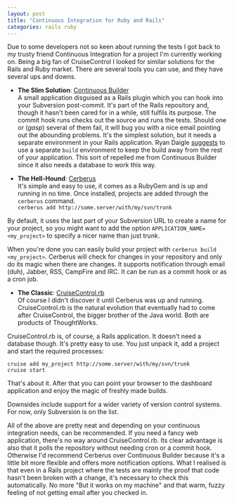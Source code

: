 ```yaml
---
layout: post
title: "Continuous Integration for Ruby and Rails"
categories: rails ruby
---
```

Due to some developers not so keen about running the tests I got back to my trusty friend Continuous Integration for a project I'm currently working on. Being a big fan of CruiseControl I looked for similar solutions for the Rails and Ruby market. There are several tools you can use, and they have several ups and downs.

 * **The Slim Solution**: [Continuous Builder](http://dev.rubyonrails.org/browser/plugins/continuous_builder)  
 A small application disguised as a Rails plugin which you can hook into your Subversion post-commit. It's part of the Rails repository and, though it hasn't been cared for in a while, still fulfils its purpose. The commit hook runs checks out the source and runs the tests. Should one or (*gasp*) several of them fail, it will bug you with a nice email pointing out the abounding problems. It's the simplest solution, but it needs a separate environment in your Rails application. Ryan Daigle [suggests](http://www.ryandaigle.com/articles/2006/5/24/continuous-integration-w-rails) to use a separate `build` environment to keep the build away from the rest of your application. This sort of repelled me from Continuous Builder since it also needs a database to work this way.

 * **The Hell-Hound**: [Cerberus](http://cerberus.rubyforge.org/)  
 It's simple and easy to use, it comes as a RubyGem and is up and running in no time. Once installed, projects are added through the `cerberus` command.  
 `cerberus add http://some.server/with/my/svn/trunk`

 By default, it uses the last part of your Subversion URL to create a name for your project, so you might want to add the option `APPLICATION_NAME=<my_project>` to specify a nicer name than just trunk.

 When you're done you can easily build your project with `cerberus build <my_project>`. Cerberus will check for changes in your repository and only do its magic when there are changes. It supports notification through email (duh), Jabber, RSS, CampFire and IRC. It can be run as a commit hook or as a cron job.
 
 * **The Classic**: [CruiseControl.rb](http://cruisecontrolrb.thoughtworks.com/)  
 Of course I didn't discover it until Cerberus was up and running. CruiseControl.rb is the natural evolution that eventually had to come after CruiseControl, the bigger brother of the Java world. Both are products of ThoughtWorks.

 CruiseControl.rb is, of course, a Rails application. It doesn't need a database though. It's pretty easy to use. You just unpack it, add a project and start the required processes:

 `cruise add my_project http://some.server/with/my/svn/trunk`  
 `cruise start`

 That's about it. After that you can point your browser to the dashboard application and enjoy the magic of freshly made builds.

 Downsides include support for a wider variety of version control systems. For now, only Subversion is on the list.

All of the above are pretty neat and depending on your continuous integration needs, can be recommended. If you need a fancy web application, there's no way around CruiseControl.rb. Its clear advantage is also that it polls the repository without needing cron or a commit hook. Otherwise I'd recommend Cerberus over Continuous Builder because it's a little bit more flexible and offers more notification options. What I realised is that even in a Rails project where the tests are mainly the proof that code hasn't been broken with a change, it's necessary to check this automatically. No more "But it works on my machine" and that warm, fuzzy feeling of not getting email after you checked in.
